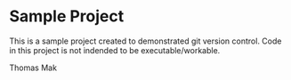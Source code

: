 # Sample Project

This is a sample project created to demonstrated git version control. Code in this project is not indended to be executable/workable.

Thomas Mak
